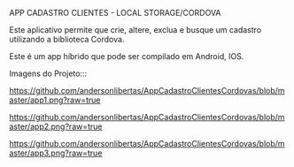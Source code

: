 APP CADASTRO CLIENTES - LOCAL STORAGE/CORDOVA

Este aplicativo permite que crie, altere, exclua e busque um cadastro utilizando a biblioteca Cordova. 

Este é um app híbrido que pode ser compilado em Android, IOS.

Imagens do Projeto:::

https://github.com/andersonlibertas/AppCadastroClientesCordovas/blob/master/app1.png?raw=true

https://github.com/andersonlibertas/AppCadastroClientesCordovas/blob/master/app2.png?raw=true

https://github.com/andersonlibertas/AppCadastroClientesCordovas/blob/master/app3.png?raw=true


